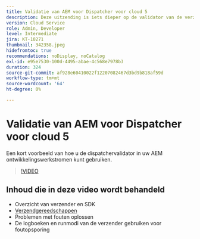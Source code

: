 ```yaml
---
title: Validatie van AEM voor Dispatcher voor cloud 5
description: Deze uitzending is iets dieper op de validator van de verzender en de nuances die deze biedt.
version: Cloud Service
role: Admin, Developer
level: Intermediate
jira: KT-10271
thumbnail: 342358.jpeg
hidefromtoc: true
recommendations: noDisplay, noCatalog
exl-id: e95e7530-100d-4495-abae-4c568e7978b3
duration: 324
source-git-commit: af928e60410022f12207082467d3bd9b818af59d
workflow-type: tm+mt
source-wordcount: '64'
ht-degree: 0%

---
```


# Validatie van AEM voor Dispatcher voor cloud 5

Een kort voorbeeld van hoe u de dispatchervalidator in uw AEM ontwikkelingswerkstromen kunt gebruiken.

>[!VIDEO](https://video.tv.adobe.com/v/342358?quality=12&learn=on)

## Inhoud die in deze video wordt behandeld

+ Overzicht van verzender en SDK
+ [Verzendgereedschappen](https://experienceleague.adobe.com/docs/experience-manager-cloud-service/content/implementing/content-delivery/validation-debug.html)
+ Problemen met fouten oplossen
+ De logboeken en runmodi van de verzender gebruiken voor foutopsporing

